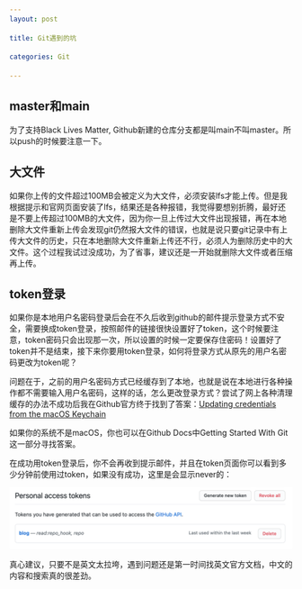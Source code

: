 ```yaml
---
layout: post

title: Git遇到的坑

categories: Git

---
```


## master和main

为了支持Black Lives Matter, Github新建的仓库分支都是叫main不叫master。所以push的时候要注意一下。

## 大文件

如果你上传的文件超过100MB会被定义为大文件，必须安装lfs才能上传。但是我根据提示和官网页面安装了lfs，结果还是各种报错，我觉得要想别折腾，最好还是不要上传超过100MB的大文件，因为你一旦上传过大文件出现报错，再在本地删除大文件重新上传会发现git仍然报大文件的错误，也就是说只要git记录中有上传大文件的历史，只在本地删除大文件重新上传还不行，必须人为删除历史中的大文件。这个过程我试过没成功，为了省事，建议还是一开始就删除大文件或者压缩再上传。

## token登录

如果你是本地用户名密码登录后会在不久后收到github的邮件提示登录方式不安全，需要换成token登录，按照邮件的链接很快设置好了token，这个时候要注意，token密码只会出现那一次，所以设置的时候一定要保存住密码！设置好了token并不是结束，接下来你要用token登录，如何将登录方式从原先的用户名密码更改为token呢？

问题在于，之前的用户名密码方式已经缓存到了本地，也就是说在本地进行各种操作都不需要输入用户名密码，这样的话，怎么更改登录方式？尝试了网上各种清理缓存的办法不成功后我在Github官方终于找到了答案：[Updating credentials from the macOS Keychain](https://docs.github.com/en/get-started/getting-started-with-git/updating-credentials-from-the-macos-keychain)

如果你的系统不是macOS，你也可以在Github Docs中Getting Started With Git这一部分寻找答案。

在成功用token登录后，你不会再收到提示邮件，并且在token页面你可以看到多少分钟前使用过token，如果没有成功，这里是会显示never的：

![image-20210623085726541](/images/posts/image-20210623085726541.png)

真心建议，只要不是英文太拉垮，遇到问题还是第一时间找英文官方文档，中文的内容和搜索真的很差劲。